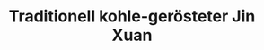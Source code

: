---
title: Traditionell kohle-gerösteter Jin Xuan
type: Oolong
color: orange

harvest: April 2019
harvest-style: handgepflückt
elevation: 1200m
terroir: Baguashan
cultivar: Qing Xin
oxidation: medium
roasting-level: medium
roasting-method: traditionelle Holzkohleröstung
info: stärkere Holzkohleröstung, wie es traditionell üblich ist.

shop: Taiwan Tea Crafts
shop_url: https://www.taiwanteacrafts.com/product/high-mountain-charcoal-pit-fired-oolong-tea
orders: [ ttc1 ]
key: 5
---